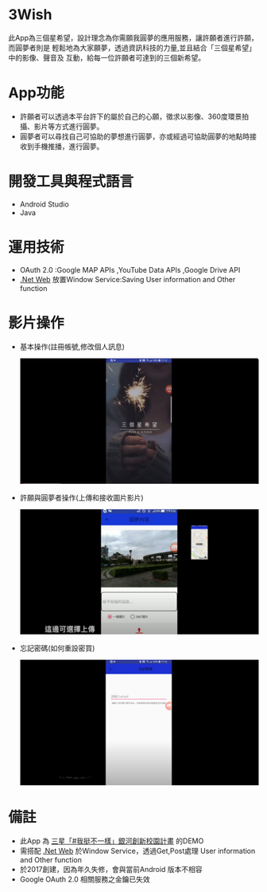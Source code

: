# 3Wish

此App為三個星希望，設計理念為你需願我圓夢的應用服務，讓許願者進行許願，而圓夢者則是 輕鬆地為大家願夢，透過資訊科技的力量,並且結合「三個星希望」中的影像、聲音及
互動，給每一位許願者可達到的三個新希望。


# App功能

 - 許願者可以透過本平台許下的屬於自己的心願，徵求以影像、360度環景拍攝、影片等方式進行圓夢。
 - 圓夢者可以尋找自己可協助的夢想進行圓夢，亦或經過可協助圓夢的地點時接收到手機推播，進行圓夢。


# 開發工具與程式語言

 - Android Studio
 - Java


# 運用技術
 
 - OAuth 2.0 :Google MAP APIs ,YouTube Data APIs ,Google Drive API
 -  [.Net Web](https://github.com/percyku/3Wish-Server) 放置Window Service:Saving User information and Other function



# 影片操作

 - 基本操作(註冊帳號,修改個人訊息)
   
   [<img src="images/video_1.png">](https://www.youtube.com/watch?v=NxLazdrPkig)


 - 許願與圓夢者操作(上傳和接收圖片影片)
   
   [<img src="images/video_2.png">](https://www.youtube.com/watch?v=nKDhe5kFYbU)


 - 忘記密碼(如何重設密買)

   [<img src="images/video_3.png">](https://www.youtube.com/watch?v=x5WO3NPCH4E)



# 備註

 - 此App 為 [三星「#我挺不一樣」銀河創新校園計畫](https://contest.bhuntr.com/tw/builderaliasab3fb959aa4e43c0a77065b01d99ca51/) 的DEMO
 - 需搭配 [.Net Web](https://github.com/percyku/3Wish-Server) 於Window Service，透過Get,Post處理 User information and Other function
 - 於2017創建，因為年久失修，會與當前Android 版本不相容
 - Google OAuth 2.0 相關服務之金鑰已失效